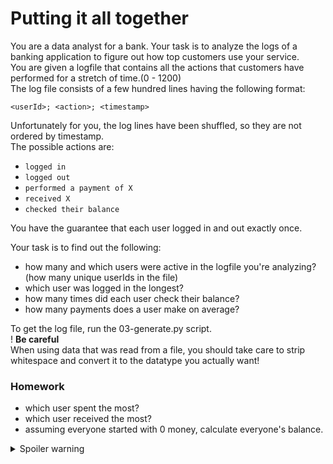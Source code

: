 # Putting it all together

You are a data analyst for a bank. Your task is to analyze the logs of a banking application to figure out how top customers use your service.  
You are given a logfile that contains all the actions that customers have performed for a stretch of time.(0 - 1200)  
The log file consists of a few hundred lines having the following format:  
```
<userId>; <action>; <timestamp>
```
Unfortunately for you, the log lines have been shuffled, so they are not ordered by timestamp.  
The possible actions are:
- `logged in`
- `logged out`
- `performed a payment of X`
- `received X`
- `checked their balance`  

You have the guarantee that each user logged in and out exactly once.

Your task is to find out the following:

- how many and which users were active in the logfile you're analyzing? (how many unique userIds in the file)
- which user was logged in the longest?
- how many times did each user check their balance?
- how many payments does a user make on average?


To get the log file, run the 03-generate.py script.  
! **Be careful**  
When using data that was read from a file, you should take care to strip whitespace and convert it to the datatype you actually want!
### Homework
- which user spent the most?
- which user received the most?
- assuming everyone started with 0 money, calculate everyone's balance.
<details>
  <summary>Spoiler warning</summary>
  
  ## Breakdown
  Let's start by defining some helper variables, since we know the format of the log lines
  
  ```python
    SEPARATOR = ';'
    USER = 0
    ACTION = 1
    TIMESTAMP = 2
  ```
  Next, let's open the log file and read its content:

  ```python
  logs = []
  with open('log.txt') as file:
    logs = [line for line in file]
  print(logs[0:10]) # test print the first few lines to make sure we have them read ok.
  ```

  Now let's initialize a set of users, and go through all the lines, adding the first element to the set:
  ```python
  users = set() #empty set
  for log in logs:
    parts = log.split(SEPARATOR)
    user = parts[USER] # USER is 0
    users.add(user) 
  print(f"There are {len(users)} users: {users}")
  ```

  This can also be done in a single less readable line with a set comprehension:
  ```python
  users = { log.split(SEPARATOR)[USER] for log in logs }
  ```
  For the second task, we'll need to look for the 'logged in' and 'logged out' action for each user.  
  Let's use dictionary comprehensions to initialize 2 dictionaries:
  ```python
  logins = {user: -1 for user in users}
  logouts = {user: -1 for user in users}
  ```
  Now let's go through the logs and populate those entries:
  ```python
  for log in logs:
    # The following is a shorter way of saying
    # parts = log.split(SEPARATOR)
    # user = parts[0]
    # action = parts[1]
    # timestamp = parts[2]
    user, action, timestamp = log.split(SEPARATOR) # we know for sure that log.split(SEPARATOR) will give exactly 3 elements in that order
    action = action.strip() # making sure there's no whitespace to confuse the check
    timestamp = int(timestamp.strip()) # turning it to a number
    if action == 'logged in':
        logins[user] = timestamp
    elif action == 'logged out':
        logouts[user] = timestamp
  ```

  And now let's compute the amout of time each user was logged in for:
  ```python
time_logged_in = {}
for user in users:
    time_logged_in[user] = logouts[user] - logins[user]
print(time_logged_in)
  ```

  The above can of course be shortened to:
  ```python
  time_logged_in = {user: logouts[user] - logins[user] for user in users}
  ```
  Now let's find out who spent the most time logged in:

  ```python
max_time, max_user = 0, None
for user, time in time_logged_in.items():
    if time > max_time:
        max_time = time
        max_user = user
print(f"{max_user} was logged in the longest: {max_time}")
  ```

  For the next task, let's look at how many times each user has checked their balance:
  ```python
balance_check_no = {user: 0 for user in users} # init at 0
for log in logs:
    user, action, _ = log.split(SEPARATOR) # we no longer care about the timestamp here, so just name it _
    if action.strip() == 'checked their balance':
        balance_check_no[user] += 1
for user, number_of_checks in balance_check_no.items():
    print(f"{user} checked their balance {number_of_checks} times")
  ```
  For payments, you can do the same, but can no longer check for equality with 'performed a payment' instead you can do `'performed a payment' in action`.

</details>
